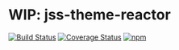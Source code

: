 # WIP: jss-theme-reactor
[![Build Status](https://img.shields.io/circleci/project/nathanmarks/jss-theme-reactor/master.svg?style=flat-square)](https://circleci.com/gh/nathanmarks/jss-theme-reactor)
[![Coverage Status](https://img.shields.io/coveralls/nathanmarks/jss-theme-reactor/master.svg?style=flat-square)](https://coveralls.io/github/nathanmarks/jss-theme-reactor)
[![npm](https://img.shields.io/npm/v/jss-theme-reactor.svg?style=flat-square)](https://www.npmjs.com/package/jss-theme-reactor)